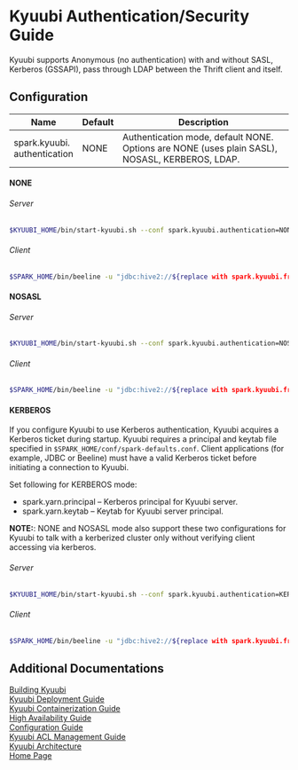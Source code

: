 # Kyuubi Authentication/Security Guide
Kyuubi supports Anonymous (no authentication) with and without SASL, Kerberos (GSSAPI), pass through LDAP between the Thrift client and itself.

## Configuration

Name|Default|Description
---|---|---
spark.kyuubi.<br />authentication | NONE | Authentication mode, default NONE. Options are NONE (uses plain SASL), NOSASL, KERBEROS, LDAP.

#### NONE
###### Server
```bash
$KYUUBI_HOME/bin/start-kyuubi.sh --conf spark.kyuubi.authentication=NONE
```
###### Client
```bash
$SPARK_HOME/bin/beeline -u "jdbc:hive2://${replace with spark.kyuubi.frontend.bind.host}:10009/;hive.server2.proxy.user=yaooqinn"
```

#### NOSASL
###### Server
```bash
$KYUUBI_HOME/bin/start-kyuubi.sh --conf spark.kyuubi.authentication=NOSASL
```
###### Client
```bash
$SPARK_HOME/bin/beeline -u "jdbc:hive2://${replace with spark.kyuubi.frontend.bind.host}:10009/;hive.server2.proxy.user=hzyaoqin;auth=noSasl"
```


#### KERBEROS

If you configure Kyuubi to use Kerberos authentication, Kyuubi acquires a Kerberos ticket during startup. Kyuubi requires a principal and keytab file specified in `$SPARK_HOME/conf/spark-defaults.conf`. Client applications (for example, JDBC or Beeline) must have a valid Kerberos ticket before initiating a connection to Kyuubi.

Set following for KERBEROS mode:
- spark.yarn.principal – Kerberos principal for Kyuubi server.
- spark.yarn.keytab – Keytab for Kyuubi server principal.

**NOTE:**: NONE and NOSASL mode also support these two configurations for Kyuubi to talk with a kerberized cluster only without verifying client accessing via kerberos.
###### Server
```bash
$KYUUBI_HOME/bin/start-kyuubi.sh --conf spark.kyuubi.authentication=KERBEROS
```
###### Client
```bash
$SPARK_HOME/bin/beeline -u "jdbc:hive2://${replace with spark.kyuubi.frontend.bind.host}:10000/;principal=${replace with spark.yarn.principal};hive.server2.proxy.user=yaooqinn"
```

## Additional Documentations

[Building Kyuubi](https://yaooqinn.github.io/kyuubi/docs/building.html)  
[Kyuubi Deployment Guide](https://yaooqinn.github.io/kyuubi/docs/deploy.html)  
[Kyuubi Containerization Guide](https://yaooqinn.github.io/kyuubi/docs/containerization.html)   
[High Availability Guide](https://yaooqinn.github.io/kyuubi/docs/high_availability_guide.html)  
[Configuration Guide](https://yaooqinn.github.io/kyuubi/docs/configurations.html)  
[Kyuubi ACL Management Guide](https://yaooqinn.github.io/kyuubi/docs/authorization.html)   
[Kyuubi Architecture](https://yaooqinn.github.io/kyuubi/docs/architecture.html)  
[Home Page](https://yaooqinn.github.io/kyuubi/)
